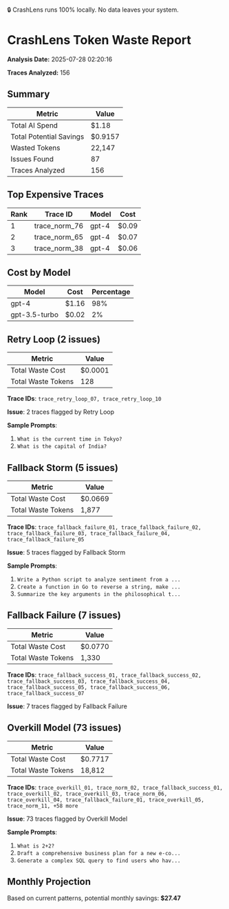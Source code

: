 🔒 CrashLens runs 100% locally. No data leaves your system.

# CrashLens Token Waste Report

**Analysis Date:** 2025-07-28 02:20:16  

**Traces Analyzed:** 156  


## Summary

| Metric | Value |
|--------|-------|
| Total AI Spend | $1.18 |
| Total Potential Savings | $0.9157 |
| Wasted Tokens | 22,147 |
| Issues Found | 87 |
| Traces Analyzed | 156 |

## Top Expensive Traces

| Rank | Trace ID | Model | Cost |
|------|----------|-------|------|
| 1 | trace_norm_76 | gpt-4 | $0.09 |
| 2 | trace_norm_65 | gpt-4 | $0.07 |
| 3 | trace_norm_38 | gpt-4 | $0.06 |

## Cost by Model

| Model | Cost | Percentage |
|-------|------|------------|
| gpt-4 | $1.16 | 98% |
| gpt-3.5-turbo | $0.02 | 2% |


## Retry Loop (2 issues)

| Metric | Value |
|--------|-------|
| Total Waste Cost | $0.0001 |
| Total Waste Tokens | 128 |

**Trace IDs**:
`trace_retry_loop_07, trace_retry_loop_10`

**Issue**: 2 traces flagged by Retry Loop

**Sample Prompts**:
1. `What is the current time in Tokyo?`
2. `What is the capital of India?`


## Fallback Storm (5 issues)

| Metric | Value |
|--------|-------|
| Total Waste Cost | $0.0669 |
| Total Waste Tokens | 1,877 |

**Trace IDs**:
`trace_fallback_failure_01, trace_fallback_failure_02, trace_fallback_failure_03, trace_fallback_failure_04, trace_fallback_failure_05`

**Issue**: 5 traces flagged by Fallback Storm

**Sample Prompts**:
1. `Write a Python script to analyze sentiment from a ...`
2. `Create a function in Go to reverse a string, make ...`
3. `Summarize the key arguments in the philosophical t...`


## Fallback Failure (7 issues)

| Metric | Value |
|--------|-------|
| Total Waste Cost | $0.0770 |
| Total Waste Tokens | 1,330 |

**Trace IDs**:
`trace_fallback_success_01, trace_fallback_success_02, trace_fallback_success_03, trace_fallback_success_04, trace_fallback_success_05, trace_fallback_success_06, trace_fallback_success_07`

**Issue**: 7 traces flagged by Fallback Failure


## Overkill Model (73 issues)

| Metric | Value |
|--------|-------|
| Total Waste Cost | $0.7717 |
| Total Waste Tokens | 18,812 |

**Trace IDs**:
`trace_overkill_01, trace_norm_02, trace_fallback_success_01, trace_overkill_02, trace_overkill_03, trace_norm_06, trace_overkill_04, trace_fallback_failure_01, trace_overkill_05, trace_norm_11, +58 more`

**Issue**: 73 traces flagged by Overkill Model

**Sample Prompts**:
1. `What is 2+2?`
2. `Draft a comprehensive business plan for a new e-co...`
3. `Generate a complex SQL query to find users who hav...`


## Monthly Projection

Based on current patterns, potential monthly savings: **$27.47**
